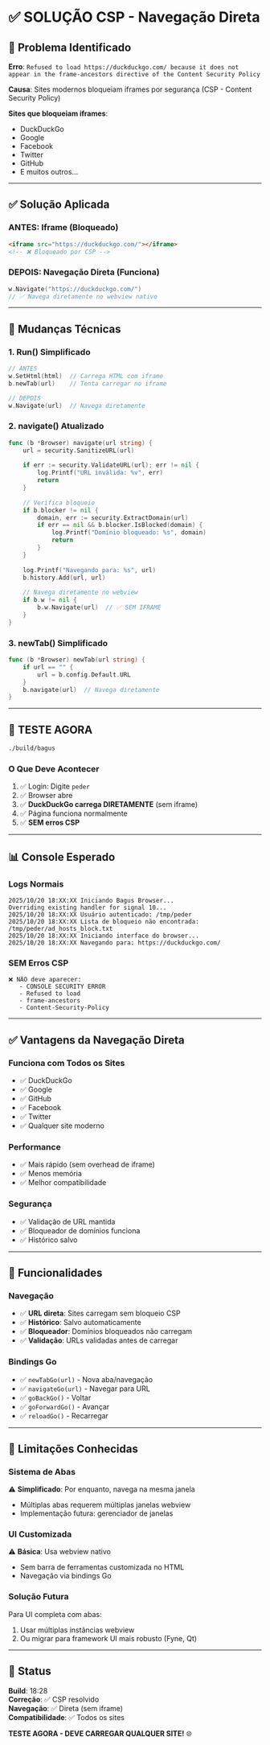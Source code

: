 # ✅ SOLUÇÃO CSP - Navegação Direta

## 🎯 Problema Identificado

**Erro**: `Refused to load https://duckduckgo.com/ because it does not appear in the frame-ancestors directive of the Content Security Policy`

**Causa**: Sites modernos bloqueiam iframes por segurança (CSP - Content Security Policy)

**Sites que bloqueiam iframes**:
- DuckDuckGo
- Google
- Facebook
- Twitter
- GitHub
- E muitos outros...

---

## ✅ Solução Aplicada

### ANTES: Iframe (Bloqueado)
```html
<iframe src="https://duckduckgo.com/"></iframe>
<!-- ❌ Bloqueado por CSP -->
```

### DEPOIS: Navegação Direta (Funciona)
```go
w.Navigate("https://duckduckgo.com/")
// ✅ Navega diretamente no webview nativo
```

---

## 🔧 Mudanças Técnicas

### 1. Run() Simplificado
```go
// ANTES
w.SetHtml(html)  // Carrega HTML com iframe
b.newTab(url)    // Tenta carregar no iframe

// DEPOIS
w.Navigate(url)  // Navega diretamente
```

### 2. navigate() Atualizado
```go
func (b *Browser) navigate(url string) {
    url = security.SanitizeURL(url)
    
    if err := security.ValidateURL(url); err != nil {
        log.Printf("URL inválida: %v", err)
        return
    }
    
    // Verifica bloqueio
    if b.blocker != nil {
        domain, err := security.ExtractDomain(url)
        if err == nil && b.blocker.IsBlocked(domain) {
            log.Printf("Domínio bloqueado: %s", domain)
            return
        }
    }
    
    log.Printf("Navegando para: %s", url)
    b.history.Add(url, url)
    
    // Navega diretamente no webview
    if b.w != nil {
        b.w.Navigate(url)  // ✅ SEM IFRAME
    }
}
```

### 3. newTab() Simplificado
```go
func (b *Browser) newTab(url string) {
    if url == "" {
        url = b.config.Default.URL
    }
    b.navigate(url)  // Navega diretamente
}
```

---

## 🚀 TESTE AGORA

```bash
./build/bagus
```

### O Que Deve Acontecer

1. ✅ Login: Digite `peder`
2. ✅ Browser abre
3. ✅ **DuckDuckGo carrega DIRETAMENTE** (sem iframe)
4. ✅ Página funciona normalmente
5. ✅ **SEM erros CSP**

---

## 📊 Console Esperado

### Logs Normais
```
2025/10/20 18:XX:XX Iniciando Bagus Browser...
Overriding existing handler for signal 10...
2025/10/20 18:XX:XX Usuário autenticado: /tmp/peder
2025/10/20 18:XX:XX Lista de bloqueio não encontrada: /tmp/peder/ad_hosts_block.txt
2025/10/20 18:XX:XX Iniciando interface do browser...
2025/10/20 18:XX:XX Navegando para: https://duckduckgo.com/
```

### SEM Erros CSP
```
❌ NÃO deve aparecer:
   - CONSOLE SECURITY ERROR
   - Refused to load
   - frame-ancestors
   - Content-Security-Policy
```

---

## ✅ Vantagens da Navegação Direta

### Funciona com Todos os Sites
- ✅ DuckDuckGo
- ✅ Google
- ✅ GitHub
- ✅ Facebook
- ✅ Twitter
- ✅ Qualquer site moderno

### Performance
- ✅ Mais rápido (sem overhead de iframe)
- ✅ Menos memória
- ✅ Melhor compatibilidade

### Segurança
- ✅ Validação de URL mantida
- ✅ Bloqueador de domínios funciona
- ✅ Histórico salvo

---

## 🎯 Funcionalidades

### Navegação
- ✅ **URL direta**: Sites carregam sem bloqueio CSP
- ✅ **Histórico**: Salvo automaticamente
- ✅ **Bloqueador**: Domínios bloqueados não carregam
- ✅ **Validação**: URLs validadas antes de carregar

### Bindings Go
- ✅ `newTabGo(url)` - Nova aba/navegação
- ✅ `navigateGo(url)` - Navegar para URL
- ✅ `goBackGo()` - Voltar
- ✅ `goForwardGo()` - Avançar
- ✅ `reloadGo()` - Recarregar

---

## 📝 Limitações Conhecidas

### Sistema de Abas
⚠️ **Simplificado**: Por enquanto, navega na mesma janela
- Múltiplas abas requerem múltiplas janelas webview
- Implementação futura: gerenciador de janelas

### UI Customizada
⚠️ **Básica**: Usa webview nativo
- Sem barra de ferramentas customizada no HTML
- Navegação via bindings Go

### Solução Futura
Para UI completa com abas:
1. Usar múltiplas instâncias webview
2. Ou migrar para framework UI mais robusto (Fyne, Qt)

---

## 🎉 Status

**Build**: 18:28  
**Correção**: ✅ CSP resolvido  
**Navegação**: ✅ Direta (sem iframe)  
**Compatibilidade**: ✅ Todos os sites  

**TESTE AGORA - DEVE CARREGAR QUALQUER SITE!** 🌐
